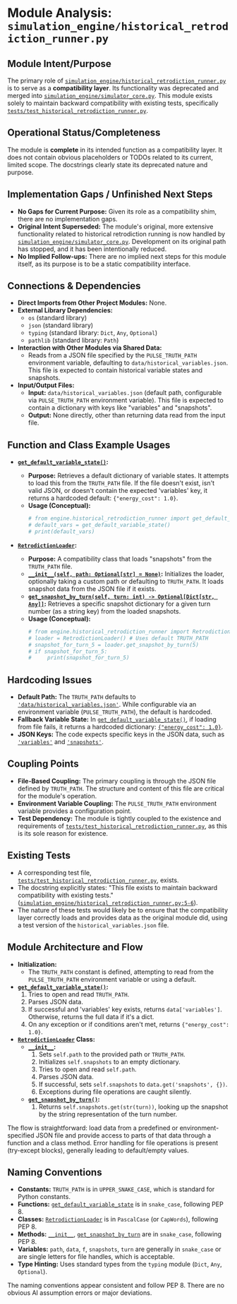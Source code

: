 # Module Analysis: `simulation_engine/historical_retrodiction_runner.py`

## Module Intent/Purpose

The primary role of [`simulation_engine/historical_retrodiction_runner.py`](../../simulation_engine/historical_retrodiction_runner.py:1) is to serve as a **compatibility layer**. Its functionality was deprecated and merged into [`simulation_engine/simulator_core.py`](../../simulation_engine/simulator_core.py). This module exists solely to maintain backward compatibility with existing tests, specifically [`tests/test_historical_retrodiction_runner.py`](../../tests/test_historical_retrodiction_runner.py).

## Operational Status/Completeness

The module is **complete** in its intended function as a compatibility layer. It does not contain obvious placeholders or TODOs related to its current, limited scope. The docstrings clearly state its deprecated nature and purpose.

## Implementation Gaps / Unfinished Next Steps

*   **No Gaps for Current Purpose:** Given its role as a compatibility shim, there are no implementation gaps.
*   **Original Intent Superseded:** The module's original, more extensive functionality related to historical retrodiction running is now handled by [`simulation_engine/simulator_core.py`](../../simulation_engine/simulator_core.py). Development on its original path has stopped, and it has been intentionally reduced.
*   **No Implied Follow-ups:** There are no implied next steps for this module itself, as its purpose is to be a static compatibility interface.

## Connections & Dependencies

*   **Direct Imports from Other Project Modules:** None.
*   **External Library Dependencies:**
    *   `os` (standard library)
    *   `json` (standard library)
    *   `typing` (standard library: `Dict`, `Any`, `Optional`)
    *   `pathlib` (standard library: `Path`)
*   **Interaction with Other Modules via Shared Data:**
    *   Reads from a JSON file specified by the `PULSE_TRUTH_PATH` environment variable, defaulting to `data/historical_variables.json`. This file is expected to contain historical variable states and snapshots.
*   **Input/Output Files:**
    *   **Input:** `data/historical_variables.json` (default path, configurable via `PULSE_TRUTH_PATH` environment variable). This file is expected to contain a dictionary with keys like "variables" and "snapshots".
    *   **Output:** None directly, other than returning data read from the input file.

## Function and Class Example Usages

*   **[`get_default_variable_state()`](../../simulation_engine/historical_retrodiction_runner.py:17):**
    *   **Purpose:** Retrieves a default dictionary of variable states. It attempts to load this from the `TRUTH_PATH` file. If the file doesn't exist, isn't valid JSON, or doesn't contain the expected 'variables' key, it returns a hardcoded default: `{"energy_cost": 1.0}`.
    *   **Usage (Conceptual):**
        ```python
        # from engine.historical_retrodiction_runner import get_default_variable_state
        # default_vars = get_default_variable_state()
        # print(default_vars)
        ```

*   **[`RetrodictionLoader`](../../simulation_engine/historical_retrodiction_runner.py:39):**
    *   **Purpose:** A compatibility class that loads "snapshots" from the `TRUTH_PATH` file.
    *   **[`__init__(self, path: Optional[str] = None)`](../../simulation_engine/historical_retrodiction_runner.py:44):** Initializes the loader, optionally taking a custom path or defaulting to `TRUTH_PATH`. It loads snapshot data from the JSON file if it exists.
    *   **[`get_snapshot_by_turn(self, turn: int) -> Optional[Dict[str, Any]]`](../../simulation_engine/historical_retrodiction_runner.py:55):** Retrieves a specific snapshot dictionary for a given turn number (as a string key) from the loaded snapshots.
    *   **Usage (Conceptual):**
        ```python
        # from engine.historical_retrodiction_runner import RetrodictionLoader
        # loader = RetrodictionLoader() # Uses default TRUTH_PATH
        # snapshot_for_turn_5 = loader.get_snapshot_by_turn(5)
        # if snapshot_for_turn_5:
        #     print(snapshot_for_turn_5)
        ```

## Hardcoding Issues

*   **Default Path:** The `TRUTH_PATH` defaults to [`'data/historical_variables.json'`](../../simulation_engine/historical_retrodiction_runner.py:15). While configurable via an environment variable (`PULSE_TRUTH_PATH`), the default is hardcoded.
*   **Fallback Variable State:** In [`get_default_variable_state()`](../../simulation_engine/historical_retrodiction_runner.py:17), if loading from file fails, it returns a hardcoded dictionary: [`{"energy_cost": 1.0}`](../../simulation_engine/historical_retrodiction_runner.py:37).
*   **JSON Keys:** The code expects specific keys in the JSON data, such as [`'variables'`](../../simulation_engine/historical_retrodiction_runner.py:30) and [`'snapshots'`](../../simulation_engine/historical_retrodiction_runner.py:51).

## Coupling Points

*   **File-Based Coupling:** The primary coupling is through the JSON file defined by `TRUTH_PATH`. The structure and content of this file are critical for the module's operation.
*   **Environment Variable Coupling:** The `PULSE_TRUTH_PATH` environment variable provides a configuration point.
*   **Test Dependency:** The module is tightly coupled to the existence and requirements of [`tests/test_historical_retrodiction_runner.py`](../../tests/test_historical_retrodiction_runner.py), as this is its sole reason for existence.

## Existing Tests

*   A corresponding test file, [`tests/test_historical_retrodiction_runner.py`](../../tests/test_historical_retrodiction_runner.py), exists.
*   The docstring explicitly states: "This file exists to maintain backward compatibility with existing tests." ([`simulation_engine/historical_retrodiction_runner.py:5-6`](../../simulation_engine/historical_retrodiction_runner.py:5)).
*   The nature of these tests would likely be to ensure that the compatibility layer correctly loads and provides data as the original module did, using a test version of the `historical_variables.json` file.

## Module Architecture and Flow

*   **Initialization:**
    *   The `TRUTH_PATH` constant is defined, attempting to read from the `PULSE_TRUTH_PATH` environment variable or using a default.
*   **[`get_default_variable_state()`](../../simulation_engine/historical_retrodiction_runner.py:17):**
    1.  Tries to open and read `TRUTH_PATH`.
    2.  Parses JSON data.
    3.  If successful and 'variables' key exists, returns `data['variables']`. Otherwise, returns the full data if it's a dict.
    4.  On any exception or if conditions aren't met, returns `{"energy_cost": 1.0}`.
*   **[`RetrodictionLoader`](../../simulation_engine/historical_retrodiction_runner.py:39) Class:**
    *   **[`__init__`](../../simulation_engine/historical_retrodiction_runner.py:44):**
        1.  Sets `self.path` to the provided path or `TRUTH_PATH`.
        2.  Initializes `self.snapshots` to an empty dictionary.
        3.  Tries to open and read `self.path`.
        4.  Parses JSON data.
        5.  If successful, sets `self.snapshots` to `data.get('snapshots', {})`.
        6.  Exceptions during file operations are caught silently.
    *   **[`get_snapshot_by_turn()`](../../simulation_engine/historical_retrodiction_runner.py:55):**
        1.  Returns `self.snapshots.get(str(turn))`, looking up the snapshot by the string representation of the turn number.

The flow is straightforward: load data from a predefined or environment-specified JSON file and provide access to parts of that data through a function and a class method. Error handling for file operations is present (try-except blocks), generally leading to default/empty values.

## Naming Conventions

*   **Constants:** `TRUTH_PATH` is in `UPPER_SNAKE_CASE`, which is standard for Python constants.
*   **Functions:** [`get_default_variable_state`](../../simulation_engine/historical_retrodiction_runner.py:17) is in `snake_case`, following PEP 8.
*   **Classes:** [`RetrodictionLoader`](../../simulation_engine/historical_retrodiction_runner.py:39) is in `PascalCase` (or `CapWords`), following PEP 8.
*   **Methods:** [`__init__`](../../simulation_engine/historical_retrodiction_runner.py:44), [`get_snapshot_by_turn`](../../simulation_engine/historical_retrodiction_runner.py:55) are in `snake_case`, following PEP 8.
*   **Variables:** `path`, `data`, `f`, `snapshots`, `turn` are generally in `snake_case` or are single letters for file handles, which is acceptable.
*   **Type Hinting:** Uses standard types from the `typing` module (`Dict`, `Any`, `Optional`).

The naming conventions appear consistent and follow PEP 8. There are no obvious AI assumption errors or major deviations.